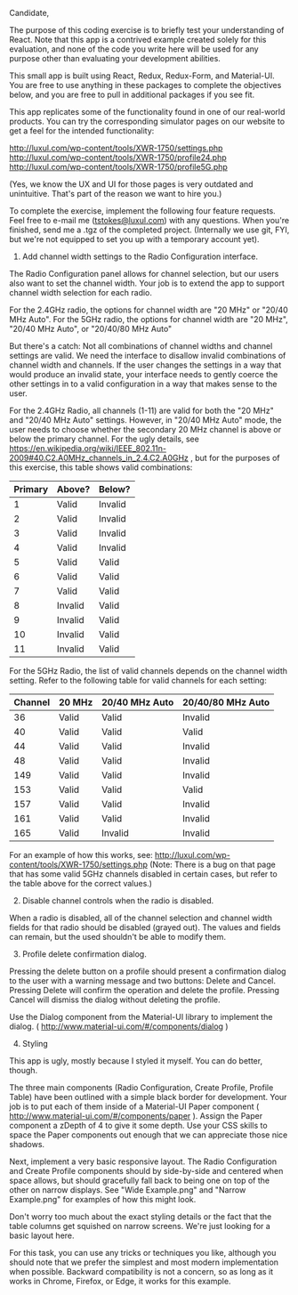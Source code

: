Candidate,

The purpose of this coding exercise is to briefly test your understanding of React. Note that this app is a contrived example created solely for this evaluation, and none of the code you write here will be used for any purpose other than evaluating your development abilities.

This small app is built using React, Redux, Redux-Form, and Material-UI. You are free to use anything in these packages to complete the objectives below, and you are free to pull in additional packages if you see fit.

This app replicates some of the functionality found in one of our real-world products. You can try the corresponding simulator pages on our website to get a feel for the intended functionality:

http://luxul.com/wp-content/tools/XWR-1750/settings.php
http://luxul.com/wp-content/tools/XWR-1750/profile24.php
http://luxul.com/wp-content/tools/XWR-1750/profile5G.php

(Yes, we know the UX and UI for those pages is very outdated and unintuitive. That's part of the reason we want to hire you.)

To complete the exercise, implement the following four feature requests. Feel free to e-mail me (tstokes@luxul.com) with any questions. When you're finished, send me a .tgz of the completed project. (Internally we use git, FYI, but we're not equipped to set you up with a temporary account yet).



1. Add channel width settings to the Radio Configuration interface.

The Radio Configuration panel allows for channel selection, but our users also want to set the channel width. Your job is to extend the app to support channel width selection for each radio.

For the 2.4GHz radio, the options for channel width are "20 MHz" or "20/40 MHz Auto".
For the 5GHz radio, the options for channel width are "20 MHz", "20/40 MHz Auto", or "20/40/80 MHz Auto"

But there's a catch: Not all combinations of channel widths and channel settings are valid. We need the interface to disallow invalid combinations of channel width and channels. If the user changes the settings in a way that would produce an invalid state, your interface needs to gently coerce the other settings in to a valid configuration in a way that makes sense to the user.

For the 2.4GHz Radio, all channels (1-11) are valid for both the "20 MHz" and "20/40 MHz Auto" settings. However, in "20/40 MHz Auto" mode, the user needs to choose whether the secondary 20 MHz channel is above or below the primary channel. For the ugly details, see https://en.wikipedia.org/wiki/IEEE_802.11n-2009#40.C2.A0MHz_channels_in_2.4.C2.A0GHz , but for the purposes of this exercise, this table shows valid combinations:

| Primary | Above?  | Below?  |
| ------- | ------- | ------- |
| 1       | Valid   | Invalid |
| 2       | Valid   | Invalid |
| 3       | Valid   | Invalid |
| 4       | Valid   | Invalid |
| 5       | Valid   | Valid   |
| 6       | Valid   | Valid   |
| 7       | Valid   | Valid   |
| 8       | Invalid | Valid   |
| 9       | Invalid | Valid   |
| 10      | Invalid | Valid   |
| 11      | Invalid | Valid   |


For the 5GHz Radio, the list of valid channels depends on the channel width setting. Refer to the following table for valid channels for each setting:

| Channel | 20 MHz | 20/40 MHz Auto | 20/40/80 MHz Auto |
|---------|--------|----------------|-------------------|
| 36      | Valid  | Valid          | Invalid           |
| 40      | Valid  | Valid          | Valid             |
| 44      | Valid  | Valid          | Invalid           |
| 48      | Valid  | Valid          | Invalid           |
| 149     | Valid  | Valid          | Invalid           |
| 153     | Valid  | Valid          | Valid             |
| 157     | Valid  | Valid          | Invalid           |
| 161     | Valid  | Valid          | Invalid           |
| 165     | Valid  | Invalid        | Invalid           |

For an example of how this works, see: http://luxul.com/wp-content/tools/XWR-1750/settings.php (Note: There is a bug on that page that has some valid 5GHz channels disabled in certain cases, but refer to the table above for the correct values.)



2. Disable channel controls when the radio is disabled.

When a radio is disabled, all of the channel selection and channel width fields for that radio should be disabled (grayed out). The values and fields can remain, but the used shouldn't be able to modify them.



3. Profile delete confirmation dialog.

Pressing the delete button on a profile should present a confirmation dialog to the user with a warning message and two buttons: Delete and Cancel. Pressing Delete will confirm the operation and delete the profile. Pressing Cancel will dismiss the dialog without deleting the profile.

Use the Dialog component from the Material-UI library to implement the dialog. ( http://www.material-ui.com/#/components/dialog )



4. Styling

This app is ugly, mostly because I styled it myself. You can do better, though.

The three main components (Radio Configuration, Create Profile, Profile Table) have been outlined with a simple black border for development. Your job is to put each of them inside of a Material-UI Paper component ( http://www.material-ui.com/#/components/paper ). Assign the Paper component a zDepth of 4 to give it some depth. Use your CSS skills to space the Paper components out enough that we can appreciate those nice shadows.

Next, implement a very basic responsive layout. The Radio Configuration and Create Profile components should by side-by-side and centered when space allows, but should gracefully fall back to being one on top of the other on narrow displays. See "Wide Example.png" and "Narrow Example.png" for examples of how this might look.

Don't worry too much about the exact styling details or the fact that the table columns get squished on narrow screens. We're just looking for a basic layout here.

For this task, you can use any tricks or techniques you like, although you should note that we prefer the simplest and most modern implementation when possible. Backward compatibility is not a concern, so as long as it works in Chrome, Firefox, or Edge, it works for this example.